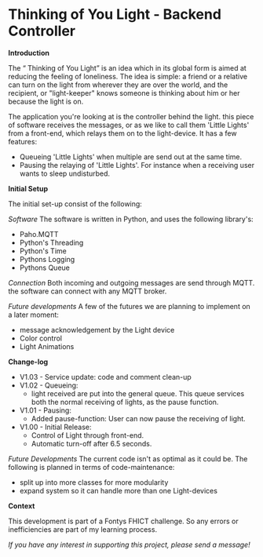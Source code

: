 # Thinking of You Light - Backend Controller


**Introduction**

The “ Thinking of You Light”  is an idea which in its global form is aimed at reducing the feeling of loneliness. The idea is simple: a friend 
or a relative can turn on the light from wherever they are over the world, and the recipient, or "light-keeper" knows someone is 
thinking about him or her because the light is on. 

The application you're looking at is the controller behind the light. this piece of software receives the messages, or as we like to call them 'Little Lights' from a front-end, which 
relays them on to the light-device. It has a few features:

- Queueing 'Little Lights' when multiple are send out at the same time.
- Pausing the relaying of 'Little Lights'. For instance when a receiving user wants to sleep undisturbed.

**Initial Setup**

The initial set-up consist of the following:

*Software*
The software is written in Python, and uses the following library's:

- Paho.MQTT
- Python's Threading
- Python's Time
- Pythons Logging
- Pythons Queue

*Connection*
Both incoming and outgoing messages are send through MQTT. the software can connect with any MQTT broker.

*Future developments*
A few of the futures we are planning to implement on a later moment:

- message acknowledgement by the Light device
- Color control
- Light Animations

**Change-log**

- V1.03 - Service update: code and comment clean-up
- V1.02 - Queueing: 
  - light received are put into the general queue. This queue services both the normal receiving of lights, as the pause function.
- V1.01 - Pausing:
  - Added pause-function: User can now pause the receiving of light.
- V1.00 - Initial Release:
  - Control of Light through front-end.
  - Automatic turn-off after 6.5 seconds.




*Future Developments*
The current code isn't as optimal as it could be. The following is planned in terms of code-maintenance:
- split up into more classes for more modularity
- expand system so it can handle more than one Light-devices

  

**Context**

This development is part of a Fontys FHICT challenge. So any errors or inefficiencies are part of my learning process. 

_If you have any interest in supporting this project, please send a message!_
